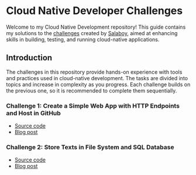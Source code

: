 # Cloud Native Developer Challenges

Welcome to my Cloud Native Development repository! This guide contains my solutions to the [challenges](https://github.com/salaboy/cloud-native-dev) created by [Salaboy](https://www.salaboy.com/about/), aimed at enhancing skills in building, testing, and running cloud-native applications.

## Introduction
The challenges in this repository provide hands-on experience with tools and practices used in cloud-native development. The tasks are divided into topics and increase in complexity as you progress. Each challenge builds on the previous one, so it is recommended to complete them sequentially.

### Challenge 1: Create a Simple Web App with HTTP Endpoints and Host in GitHub
- [Source code](https://github.com/juliafmorgado/cloudnative-dev/tree/main/challenge-1)
- [Blog post](https://www.juliafmorgado.com/posts/challenge-1-create-simple-web-app-http-endpoints-host-github)

### Challenge 2: Store Texts in File System and SQL Database
- [Source code](https://github.com/juliafmorgado/cloudnative-dev/tree/main/challenge-2)
- [Blog post](https://www.juliafmorgado.com/posts/challenge-2-application-persistence-with-fs-sql-db/)